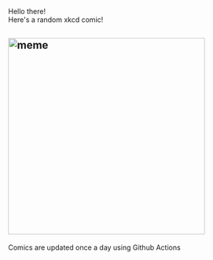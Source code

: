 Hello there! <br>Here's a random xkcd comic!<br>
## <img src="https://imgs.xkcd.com/comics/cuttlefish.png" alt="meme" width="400"/><br>
Comics are updated once a day using Github Actions